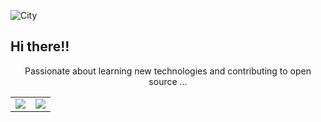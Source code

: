 ![City](https://i.giphy.com/media/v1.Y2lkPTc5MGI3NjExNmM2bWhhcm9iOW85Y2Fxb3BlMHExZ2dkcmRvajgwcDNocXVuOXdqYyZlcD12MV9pbnRlcm5hbF9naWZfYnlfaWQmY3Q9Zw/NKEt9elQ5cR68/giphy.gif)
  ##                        Hi there!!
<div align="center">
  Passionate about learning new technologies and contributing to open source ...

  
  <table>
    <tr>
      <td>
        <img src = "https://github-readme-streak-stats.herokuapp.com/?user=niylii&theme=dark" />
      </td>
      <td>
        <img src = "https://github-readme-stats.vercel.app/api/top-langs/?username=niylii&layout=compact&theme=dark" />
      </td>
    </tr>
  </table>
</div>

